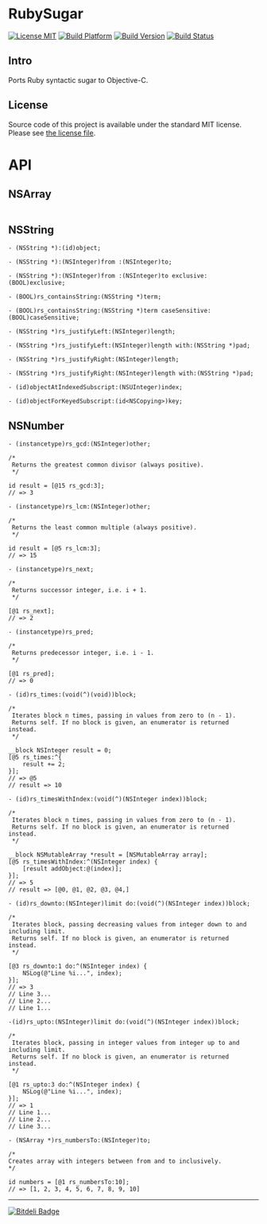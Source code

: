 # RubySugar

[![License MIT](https://go-shields.herokuapp.com/license-MIT-blue.png)](https://github.com/michalkonturek/RubySugar/blob/master/LICENSE)
[![Build Platform](https://cocoapod-badges.herokuapp.com/p/RubySugar/badge.png)](https://github.com/michalkonturek/RubySugar)
[![Build Version](https://cocoapod-badges.herokuapp.com/v/RubySugar/badge.png)](https://github.com/michalkonturek/RubySugar)
[![Build Status](https://travis-ci.org/michalkonturek/RubySugar.png?branch=master)](https://travis-ci.org/michalkonturek/RubySugar)

## Intro

Ports Ruby syntactic sugar to Objective-C.

## License

Source code of this project is available under the standard MIT license. Please see [the license file][LICENSE].

[PODS]:http://cocoapods.org/
[LICENSE]:https://github.com/michalkonturek/RubySugar/blob/master/LICENSE

# API

## NSArray

```obj-c
```

## NSString

```obj-c
- (NSString *):(id)object;

- (NSString *):(NSInteger)from :(NSInteger)to;

- (NSString *):(NSInteger)from :(NSInteger)to exclusive:(BOOL)exclusive;

- (BOOL)rs_containsString:(NSString *)term;

- (BOOL)rs_containsString:(NSString *)term caseSensitive:(BOOL)caseSensitive;

- (NSString *)rs_justifyLeft:(NSInteger)length;

- (NSString *)rs_justifyLeft:(NSInteger)length with:(NSString *)pad;

- (NSString *)rs_justifyRight:(NSInteger)length;

- (NSString *)rs_justifyRight:(NSInteger)length with:(NSString *)pad;

- (id)objectAtIndexedSubscript:(NSUInteger)index;

- (id)objectForKeyedSubscript:(id<NSCopying>)key;
```

## NSNumber

 
```objc
- (instancetype)rs_gcd:(NSInteger)other;

/*
 Returns the greatest common divisor (always positive).
 */

id result = [@15 rs_gcd:3];
// => 3
```


```objc
- (instancetype)rs_lcm:(NSInteger)other;

/*
 Returns the least common multiple (always positive).
 */
 
id result = [@5 rs_lcm:3];
// => 15
```


```objc
- (instancetype)rs_next;

/*
 Returns successor integer, i.e. i + 1.
 */

[@1 rs_next];
// => 2
```


```objc
- (instancetype)rs_pred;

/*
 Returns predecessor integer, i.e. i - 1.
 */

[@1 rs_pred];
// => 0
```


```objc
- (id)rs_times:(void(^)(void))block;

/*
 Iterates block n times, passing in values from zero to (n - 1).
 Returns self. If no block is given, an enumerator is returned instead.
 */

__block NSInteger result = 0;
[@5 rs_times:^{
    result += 2;
}];
// => @5
// result => 10
```


```objc
- (id)rs_timesWithIndex:(void(^)(NSInteger index))block;

/*
 Iterates block n times, passing in values from zero to (n - 1).
 Returns self. If no block is given, an enumerator is returned instead.
 */
 
__block NSMutableArray *result = [NSMutableArray array];
[@5 rs_timesWithIndex:^(NSInteger index) {
    [result addObject:@(index)];
}];
// => 5
// result => [@0, @1, @2, @3, @4,]
```


```objc
- (id)rs_downto:(NSInteger)limit do:(void(^)(NSInteger index))block;

/*
 Iterates block, passing decreasing values from integer down to and including limit.
 Returns self. If no block is given, an enumerator is returned instead.
 */

[@3 rs_downto:1 do:^(NSInteger index) {
	NSLog(@"Line %i...", index);
}];
// => 3
// Line 3...
// Line 2...
// Line 1...
```
 

```objc
-(id)rs_upto:(NSInteger)limit do:(void(^)(NSInteger index))block;

/*
 Iterates block, passing in integer values from integer up to and including limit.
 Returns self. If no block is given, an enumerator is returned instead.
 */

[@1 rs_upto:3 do:^(NSInteger index) {
	NSLog(@"Line %i...", index);
}];
// => 1
// Line 1...
// Line 2...
// Line 3...
```


```objc
- (NSArray *)rs_numbersTo:(NSInteger)to;

/*
Creates array with integers between from and to inclusively.
*/

id numbers = [@1 rs_numbersTo:10];
// => [1, 2, 3, 4, 5, 6, 7, 8, 9, 10]
```


- - -

[![Bitdeli Badge](https://d2weczhvl823v0.cloudfront.net/michalkonturek/rubysugar/trend.png)](https://bitdeli.com/free "Bitdeli Badge")
